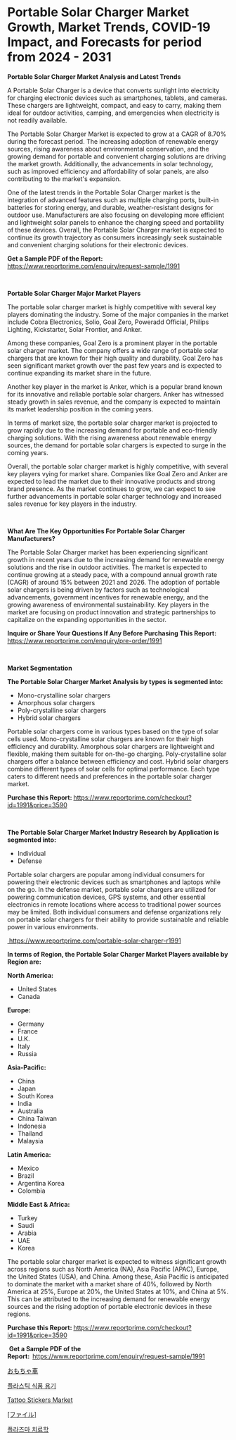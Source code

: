 <p><h1>Portable Solar Charger Market Growth, Market Trends, COVID-19 Impact, and Forecasts for period from 2024 - 2031</h1></p><p><strong>Portable Solar Charger Market Analysis and Latest Trends</strong></p>
<p><p>A Portable Solar Charger is a device that converts sunlight into electricity for charging electronic devices such as smartphones, tablets, and cameras. These chargers are lightweight, compact, and easy to carry, making them ideal for outdoor activities, camping, and emergencies when electricity is not readily available.</p><p>The Portable Solar Charger Market is expected to grow at a CAGR of 8.70% during the forecast period. The increasing adoption of renewable energy sources, rising awareness about environmental conservation, and the growing demand for portable and convenient charging solutions are driving the market growth. Additionally, the advancements in solar technology, such as improved efficiency and affordability of solar panels, are also contributing to the market's expansion.</p><p>One of the latest trends in the Portable Solar Charger market is the integration of advanced features such as multiple charging ports, built-in batteries for storing energy, and durable, weather-resistant designs for outdoor use. Manufacturers are also focusing on developing more efficient and lightweight solar panels to enhance the charging speed and portability of these devices. Overall, the Portable Solar Charger market is expected to continue its growth trajectory as consumers increasingly seek sustainable and convenient charging solutions for their electronic devices.</p></p>
<p><strong>Get a Sample PDF of the Report:&nbsp;</strong> <a href="https://www.reportprime.com/enquiry/request-sample/1991">https://www.reportprime.com/enquiry/request-sample/1991</a></p>
<p>&nbsp;</p>
<p><strong>Portable Solar Charger Major Market Players</strong></p>
<p><p>The portable solar charger market is highly competitive with several key players dominating the industry. Some of the major companies in the market include Cobra Electronics, Solio, Goal Zero, Poweradd Official, Philips Lighting, Kickstarter, Solar Frontier, and Anker.</p><p>Among these companies, Goal Zero is a prominent player in the portable solar charger market. The company offers a wide range of portable solar chargers that are known for their high quality and durability. Goal Zero has seen significant market growth over the past few years and is expected to continue expanding its market share in the future.</p><p>Another key player in the market is Anker, which is a popular brand known for its innovative and reliable portable solar chargers. Anker has witnessed steady growth in sales revenue, and the company is expected to maintain its market leadership position in the coming years.</p><p>In terms of market size, the portable solar charger market is projected to grow rapidly due to the increasing demand for portable and eco-friendly charging solutions. With the rising awareness about renewable energy sources, the demand for portable solar chargers is expected to surge in the coming years.</p><p>Overall, the portable solar charger market is highly competitive, with several key players vying for market share. Companies like Goal Zero and Anker are expected to lead the market due to their innovative products and strong brand presence. As the market continues to grow, we can expect to see further advancements in portable solar charger technology and increased sales revenue for key players in the industry.</p></p>
<p>&nbsp;</p>
<p><strong>What Are The Key Opportunities For Portable Solar Charger Manufacturers?</strong></p>
<p><p>The Portable Solar Charger market has been experiencing significant growth in recent years due to the increasing demand for renewable energy solutions and the rise in outdoor activities. The market is expected to continue growing at a steady pace, with a compound annual growth rate (CAGR) of around 15% between 2021 and 2026. The adoption of portable solar chargers is being driven by factors such as technological advancements, government incentives for renewable energy, and the growing awareness of environmental sustainability. Key players in the market are focusing on product innovation and strategic partnerships to capitalize on the expanding opportunities in the sector.</p></p>
<p><strong>Inquire or Share Your Questions If Any Before Purchasing This Report:</strong> <a href="https://www.reportprime.com/enquiry/pre-order/1991">https://www.reportprime.com/enquiry/pre-order/1991</a></p>
<p>&nbsp;</p>
<p><strong>Market Segmentation</strong></p>
<p><strong>The Portable Solar Charger Market Analysis by types is segmented into:</strong></p>
<p><ul><li>Mono-crystalline solar chargers</li><li>Amorphous solar chargers</li><li>Poly-crystalline solar chargers</li><li>Hybrid solar chargers</li></ul></p>
<p><p>Portable solar chargers come in various types based on the type of solar cells used. Mono-crystalline solar chargers are known for their high efficiency and durability. Amorphous solar chargers are lightweight and flexible, making them suitable for on-the-go charging. Poly-crystalline solar chargers offer a balance between efficiency and cost. Hybrid solar chargers combine different types of solar cells for optimal performance. Each type caters to different needs and preferences in the portable solar charger market.</p></p>
<p><strong>Purchase this Report:&nbsp;</strong><a href="https://www.reportprime.com/checkout?id=1991&price=3590">https://www.reportprime.com/checkout?id=1991&price=3590</a></p>
<p>&nbsp;</p>
<p><strong>The Portable Solar Charger Market Industry Research by Application is segmented into:</strong></p>
<p><ul><li>Individual</li><li>Defense</li></ul></p>
<p><p>Portable solar chargers are popular among individual consumers for powering their electronic devices such as smartphones and laptops while on the go. In the defense market, portable solar chargers are utilized for powering communication devices, GPS systems, and other essential electronics in remote locations where access to traditional power sources may be limited. Both individual consumers and defense organizations rely on portable solar chargers for their ability to provide sustainable and reliable power in various environments.</p></p>
<p><a href="https://www.reportprime.com/portable-solar-charger-r1991">&nbsp;https://www.reportprime.com/portable-solar-charger-r1991</a></p>
<p><strong>In terms of Region, the Portable Solar Charger Market Players available by Region are:</strong></p>
<p>
    <p> <strong> North America: </strong>
        <ul>
            <li>United States</li>
            <li>Canada</li>
        </ul>
        </p> 
    <p> <strong> Europe: </strong>
        <ul>
            <li>Germany</li>
            <li>France</li>
            <li>U.K.</li>
            <li>Italy</li>
            <li>Russia</li>
        </ul>
        </p> 
    <p> <strong> Asia-Pacific: </strong>
        <ul>
            <li>China</li>
            <li>Japan</li>
            <li>South Korea</li>
            <li>India</li>
            <li>Australia</li>
            <li>China Taiwan</li>
            <li>Indonesia</li>
            <li>Thailand</li>
            <li>Malaysia</li>
        </ul>
        </p> 
    <p> <strong> Latin America: </strong>
        <ul>
            <li>Mexico</li>
            <li>Brazil</li>
            <li>Argentina Korea</li>
            <li>Colombia</li>
        </ul>
        </p> 
    <p> <strong> Middle East & Africa: </strong>
        <ul>
            <li>Turkey</li>
            <li>Saudi</li>
            <li>Arabia</li>
            <li>UAE</li>
            <li>Korea</li>
        </ul>
    </p>
    </p>
<p><p>The portable solar charger market is expected to witness significant growth across regions such as North America (NA), Asia Pacific (APAC), Europe, the United States (USA), and China. Among these, Asia Pacific is anticipated to dominate the market with a market share of 40%, followed by North America at 25%, Europe at 20%, the United States at 10%, and China at 5%. This can be attributed to the increasing demand for renewable energy sources and the rising adoption of portable electronic devices in these regions.</p></p>
<p><strong>Purchase this Report: </strong><a href="https://www.reportprime.com/checkout?id=1991&price=3590">https://www.reportprime.com/checkout?id=1991&price=3590</a></p>
<p>&nbsp;<strong>Get a Sample PDF of the Report:&nbsp;&nbsp;</strong><a href="https://www.reportprime.com/enquiry/request-sample/1991">https://www.reportprime.com/enquiry/request-sample/1991</a></p>
<p><strong></strong></p>
<p><p><a href="https://github.com/vtbvgl20191192/Market-Research-Report-List-2/blob/main/139447471824.md">おもちゃ車</a></p><p><a href="https://github.com/joannescott9078/Market-Research-Report-List-1/blob/main/378306069006.md">플라스틱 식품 용기</a></p><p><a href="https://issuu.com/reportprime-2/docs/tattoo-stickers-market-size-2030.pptx">Tattoo Stickers Market</a></p><p><a href="https://github.com/laurenreichert/Market-Research-Report-List-1/blob/main/587333171825.md">[ファイル]</a></p><p><a href="https://github.com/TrevorKruvalis5678/Market-Research-Report-List-1/blob/main/535862269005.md">플라즈마 치료학</a></p></p>